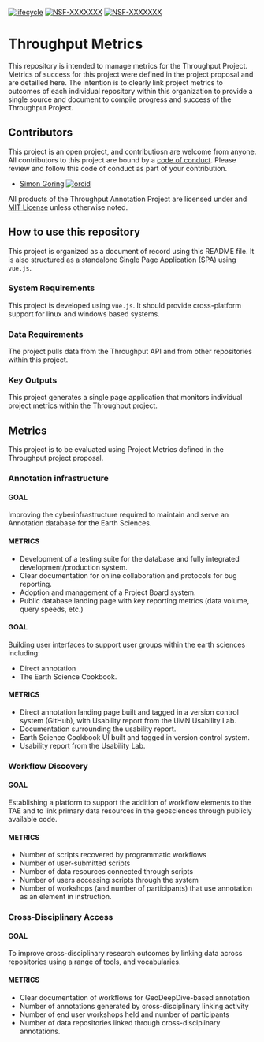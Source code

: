 [![lifecycle](https://img.shields.io/badge/lifecycle-experimental-orange.svg)](https://www.tidyverse.org/lifecycle/#experimental)
[![NSF-XXXXXXX](https://img.shields.io/badge/NSF-XXXXXXX-blue.svg)](https://nsf.gov/awardsearch/showAward?AWD_ID=XXXXXXX) [![NSF-XXXXXXX](https://img.shields.io/badge/NSF-XXXXXXX-blue.svg)](https://nsf.gov/awardsearch/showAward?AWD_ID=XXXXXXX)

# Throughput Metrics

This repository is intended to manage metrics for the Throughput Project.  Metrics of success for this project were defined in the project proposal and are detailled here.  The intention is to clearly link project metrics to outcomes of each individual repository within this organization to provide a single source and document to compile progress and success of the Throughput Project.

## Contributors

This project is an open project, and contributiosn are welcome from anyone.  All contributors to this project are bound by a [code of conduct](CODE_OF_CONDUCT.md).  Please review and follow this code of conduct as part of your contribution.

  * [Simon Goring](http://goring.org) [![orcid](https://img.shields.io/badge/orcid-XXXX--XXXX--XXXX--XXXX-brightgreen.svg)](https://orcid.org/XXXX-XXXX-XXXX-XXXX)

All products of the Throughput Annotation Project are licensed under and [MIT License](LICENSE.md) unless otherwise noted.

## How to use this repository

This project is organized as a document of record using this README file.  It is also structured as a standalone Single Page Application (SPA) using `vue.js`.

### System Requirements

This project is developed using `vue.js`.  It should provide cross-platform support for linux and windows based systems.

### Data Requirements

The project pulls data from the Throughput API and from other repositories within this project.

### Key Outputs

This project generates a single page application that monitors individual project metrics within the Throughput project.

## Metrics

This project is to be evaluated using Project Metrics defined in the Throughput project proposal.

### Annotation infrastructure

#### GOAL

Improving the cyberinfrastructure required to maintain and serve an Annotation database for the Earth Sciences.

#### METRICS

   * Development of a testing suite for the database and fully integrated development/production system.
   * Clear documentation for online collaboration and protocols for bug reporting.
   * Adoption and management of a Project Board system.
   * Public database landing page with key reporting metrics (data volume, query speeds, etc.)

#### GOAL

Building user interfaces to support user groups within the earth sciences including:
   * Direct annotation
   * The Earth Science Cookbook.

#### METRICS

   * Direct annotation landing page built and tagged in a version control system (GitHub), with Usability report from the UMN Usability Lab.
   * Documentation surrounding the usability report.
   * Earth Science Cookbook UI built and tagged in version control system.
   * Usability report from the Usability Lab.

### Workflow Discovery

#### GOAL

Establishing a platform to support the addition of workflow elements to the TAE and to link primary data resources in the geosciences through publicly available code.

#### METRICS

   * Number of scripts recovered by programmatic workflows
   * Number of user-submitted scripts
   * Number of data resources connected through scripts
   * Number of users accessing scripts through the system
   * Number of workshops (and number of participants) that use annotation as an element in instruction.

### Cross-Disciplinary Access

#### GOAL

To improve cross-disciplinary research outcomes by linking data across repositories using a range of tools, and vocabularies.

#### METRICS

   * Clear documentation of workflows for GeoDeepDive-based annotation
   * Number of annotations generated by cross-disciplinary linking activity
   * Number of end user workshops held and number of participants
   * Number of data repositories linked through cross-disciplinary annotations.

